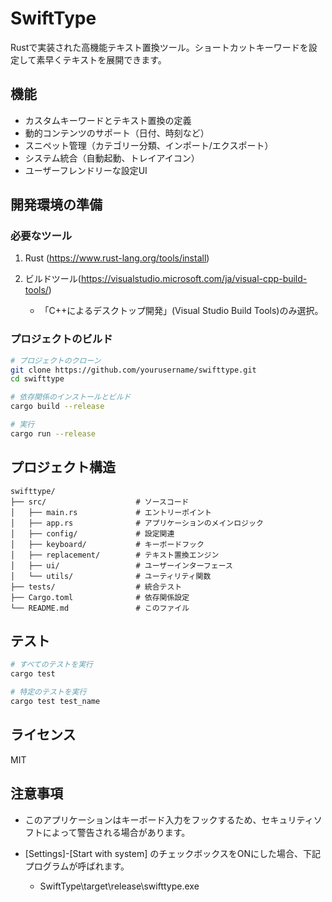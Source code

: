 # SwiftType

Rustで実装された高機能テキスト置換ツール。ショートカットキーワードを設定して素早くテキストを展開できます。

## 機能

- カスタムキーワードとテキスト置換の定義
- 動的コンテンツのサポート（日付、時刻など）
- スニペット管理（カテゴリー分類、インポート/エクスポート）
- システム統合（自動起動、トレイアイコン）
- ユーザーフレンドリーな設定UI

## 開発環境の準備

### 必要なツール

1. Rust (https://www.rust-lang.org/tools/install)

2. ビルドツール(https://visualstudio.microsoft.com/ja/visual-cpp-build-tools/)
    + 「C++によるデスクトップ開発」(Visual Studio Build Tools)のみ選択。

### プロジェクトのビルド

```bash
# プロジェクトのクローン
git clone https://github.com/yourusername/swifttype.git
cd swifttype

# 依存関係のインストールとビルド
cargo build --release

# 実行
cargo run --release
```

## プロジェクト構造

```
swifttype/
├── src/                    # ソースコード
│   ├── main.rs             # エントリーポイント
│   ├── app.rs              # アプリケーションのメインロジック
│   ├── config/             # 設定関連
│   ├── keyboard/           # キーボードフック
│   ├── replacement/        # テキスト置換エンジン
│   ├── ui/                 # ユーザーインターフェース
│   └── utils/              # ユーティリティ関数
├── tests/                  # 統合テスト
├── Cargo.toml              # 依存関係設定
└── README.md               # このファイル
```

## テスト

```bash
# すべてのテストを実行
cargo test

# 特定のテストを実行
cargo test test_name
```

## ライセンス

MIT

## 注意事項

+ このアプリケーションはキーボード入力をフックするため、セキュリティソフトによって警告される場合があります。 

+ [Settings]-[Start with system] のチェックボックスをONにした場合、下記プログラムが呼ばれます。
    + SwiftType\target\release\swifttype.exe
